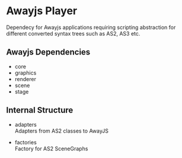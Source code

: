 # Awayjs Player

Dependecy for Awayjs applications requiring scripting abstraction for different converted syntax trees such as AS2, AS3 etc.

## Awayjs Dependencies

* core
* graphics
* renderer
* scene
* stage

## Internal Structure

* adapters<br>
Adapters from AS2 classes to AwayJS

* factories<br>
Factory for AS2 SceneGraphs